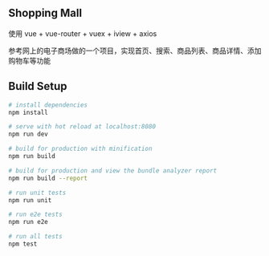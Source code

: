 ## Shopping Mall

使用 vue + vue-router + vuex + iview + axios

参考网上的电子商场做的一个项目，实现首页、搜索、商品列表、商品详情、添加购物车等功能





## Build Setup

``` bash
# install dependencies
npm install

# serve with hot reload at localhost:8080
npm run dev

# build for production with minification
npm run build

# build for production and view the bundle analyzer report
npm run build --report

# run unit tests
npm run unit

# run e2e tests
npm run e2e

# run all tests
npm test
```
